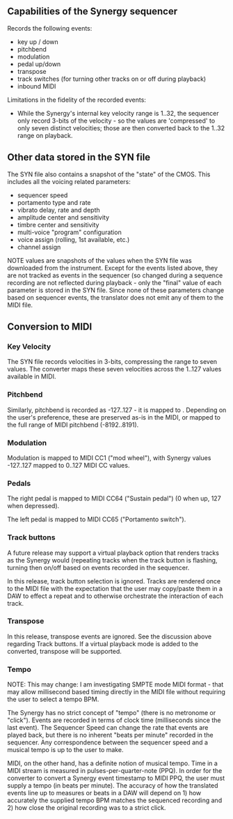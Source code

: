 
## Capabilities of the Synergy sequencer

Records the following events:

* key up / down
* pitchbend
* modulation
* pedal up/down
* transpose
* track switches (for turning other tracks on or off during playback)
* inbound MIDI

Limitations in the fidelity of the recorded events:

* While the Synergy's internal key velocity range is 1..32, the sequencer only record 3-bits of the velocity - so the values are 'compressed' to only seven distinct velocities; those are then converted back to the 1..32 range on playback.

## Other data stored in the SYN file

The SYN file also contains a snapshot of the "state" of the CMOS.  This includes all the voicing related parameters:

* sequencer speed
* portamento type and rate
* vibrato delay, rate and depth
* amplitude center and sensitivity
* timbre center and sensitivity
* multi-voice "program" configuration
* voice assign (rolling, 1st available, etc.)
* channel assign

NOTE values are snapshots of the values when the SYN file was downloaded from the instrument. Except for the events listed above, they are not tracked as events in the sequencer (so changed during a sequence recording are not reflected during playback - only the "final" value of each parameter  is stored in the SYN file.  Since none of these parameters change based on sequencer events, the translator does not emit any of them to the MIDI file.

## Conversion to MIDI

### Key Velocity

The SYN file records velocities in 3-bits, compressing the range to seven values.  The converter maps these seven velocities across the 1..127 values available in MIDI.

### Pitchbend

Similarly, pitchbend is recorded as -127..127 - it is mapped to .
Depending on the user's preference, these are preserved as-is in the MIDI, or mapped to the full range of MIDI pitchbend (-8192..8191).

### Modulation

Modulation is mapped to MIDI CC1 ("mod wheel"), with Synergy values -127..127 mapped to 0..127 MIDI CC values.

### Pedals

The right pedal is mapped to MIDI CC64 ("Sustain pedal") (0 when up, 127 when depressed).

The left pedal is mapped to MIDI CC65 ("Portamento switch").

### Track buttons

A future release may support a virtual playback option that renders tracks as the Synergy would (repeating tracks when the track button is flashing, turning then on/off based on events recorded in the sequencer.

In this release, track button selection is ignored.   Tracks are rendered once to the MIDI file with the expectation that the user may copy/paste them in a DAW to effect a repeat and to otherwise orchestrate the interaction of each track.

### Transpose

In this release, transpose events are ignored.  See the discussion above regarding Track buttons. If a virtual playback mode is added to the converted, transpose will be supported.

###

### Tempo

NOTE:  This may change: I am investigating SMPTE mode MIDI format - that may allow millisecond based timing directly in the MIDI file without requiring the user to select a tempo BPM.

The Synergy has no strict concept of "tempo" (there is no metronome or "click").  Events are recorded in terms of clock time (milliseconds since the last event).  The Sequencer Speed can change the rate that events are played back, but there is no inherent "beats per minute" recorded in the sequencer.  Any correspondence between the sequencer speed and a musical tempo is up to the user to make.

MIDI, on the other hand, has a definite notion of musical tempo.  Time in a MIDI stream is measured in pulses-per-quarter-note (PPQ).  In order for the converter to convert a Synergy event timestamp to MIDI PPQ, the user must supply a tempo (in beats per minute).  The accuracy of how the translated events line up to measures or beats in a DAW will depend on 1) how accurately the supplied tempo BPM matches the sequenced recording and 2) how close the original recording was to a strict click.
